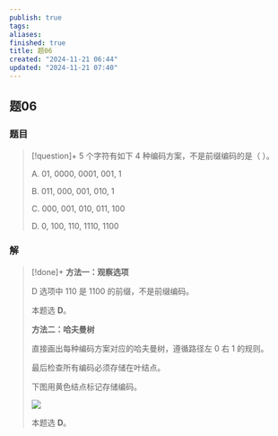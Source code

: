 ```yaml
---
publish: true
tags: 
aliases: 
finished: true
title: 题06
created: "2024-11-21 06:44"
updated: "2024-11-21 07:40"
---
```

## 题06
### 题目
> [!question]+
> 5 个字符有如下 4 种编码方案，不是前缀编码的是（ ）。
> 
> A. 01, 0000, 0001, 001, 1
> 
> B. 011, 000, 001, 010, 1
> 
> C. 000, 001, 010, 011, 100
> 
> D. 0, 100, 110, 1110, 1100
### 解
> [!done]+
> **方法一：观察选项**
> 
> D 选项中 110 是 1100 的前缀，不是前缀编码。
> 
> 本题选 **D**。
> 
> **方法二：哈夫曼树**
> 
> 直接画出每种编码方案对应的哈夫曼树，遵循路径左 0 右 1 的规则。
> 
> 最后检查所有编码必须存储在叶结点。
> 
> 下图用黄色结点标记存储编码。
> 
> ![](https://picx.zhimg.com/v2-ef91f30d8578c9be3699353e4f85d09b_r.jpg)
> 
> 本题选 **D**。
